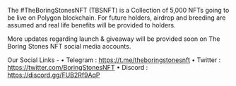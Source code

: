 The #TheBoringStonesNFT (TBSNFT) is a Collection of 5,000 NFTs going to be live on Polygon blockchain. For future holders, airdrop and breeding are assumed and real life benefits will be provided to holders.

More updates regarding launch & giveaway will be provided soon on The Boring Stones NFT social media accounts.

Our Social Links -
• Telegram : https://t.me/theboringstonesnft
• Twitter : https://twitter.com/BoringStonesNFT
• Discord : https://discord.gg/FUB2Rf9AqP
